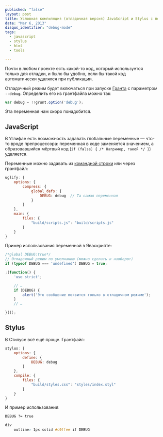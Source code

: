 ```yaml
---
published: "false"
layout: post
title: Условная компиляция (отладочная версия) JavaScript и Stylus с помощью Grunt.js
date: "Mar 6, 2013"
disqus_identifier: "debug-mode"
tags: 
  - javascript
  - stylus
  - html
  - tools

---
```


Почти в любом проекте есть какой-то код, который используется только для отладки, и было бы удобно, если бы такой код автоматически удалялся при публикации.

Отладочный режим будет включаться при запуске [Гранта](http://nano.sapegin.ru/all/grunt-0-4) с параметром `--debug`. Определить его из грантфайла можно так:

```javascript
var debug = !!grunt.option('debug');
```

Эта переменная нам скоро понадобится.

## JavaScript

В Углифае есть возможность задавать глобальные переменные — что-то вроде препроцессора: переменная в коде заменяется значением, а образовавшийся мёртвый код (`if (false) { /* Например, такой */ }`) удаляется. 

Переменные можно задавать из [командной строки](https://github.com/mishoo/UglifyJS#usage) или через грантфайл:

```javascript
uglify: {
	options: {
		compress: {
			global_defs: {
				DEBUG: debug  // Та самая переменная
			}
		}
	},
	main: {
		files: {
			"build/scripts.js": "build/scripts.js"
		}
	}
}
```

Пример использования переменной в Яваскрипте:

```javascript
/*global DEBUG:true*/
// Отладочный режим по умолчанию (можно сделать и наоборот)
if (typeof DEBUG === 'undefined') DEBUG = true;

;(function() {
	'use strict';

	// …
	if (DEBUG) {
		alert('Это сообщение появится только в отладочном режиме');
	}
	// …

}());
```

## Stylus

В Стилусе всё ещё проще. Грантфайл:

```javascript
stylus: {
	options: {
		define: {
			DEBUG: debug
		}
	},
	compile: {
		files: {
			"build/styles.css": "styles/index.styl"
		}
	}
}
```

И пример использования:

```css
DEBUG ?= true

div
	outline: 1px solid #c0ffee if DEBUG
```
